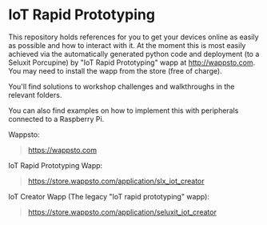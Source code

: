 # IoT Rapid Prototyping

This repository holds references for you to get your devices online as easily as possible and how to interact with it.
At the moment this is most easily achieved via the automatically generated python code and deployment (to a Seluxit Porcupine) by "IoT Rapid Prototyping" wapp at http://wappsto.com. You may need to install the wapp from the store (free of charge).

You'll find solutions to workshop challenges and walkthroughs in the relevant folders.

You can also find examples on how to implement this with peripherals connected to a Raspberry Pi.

Wappsto:

 > https://wappsto.com

IoT Rapid Prototyping Wapp:

 > https://store.wappsto.com/application/slx_iot_creator

IoT Creator Wapp (The legacy "IoT rapid prototyping" wapp):

 > https://store.wappsto.com/application/seluxit_iot_creator
